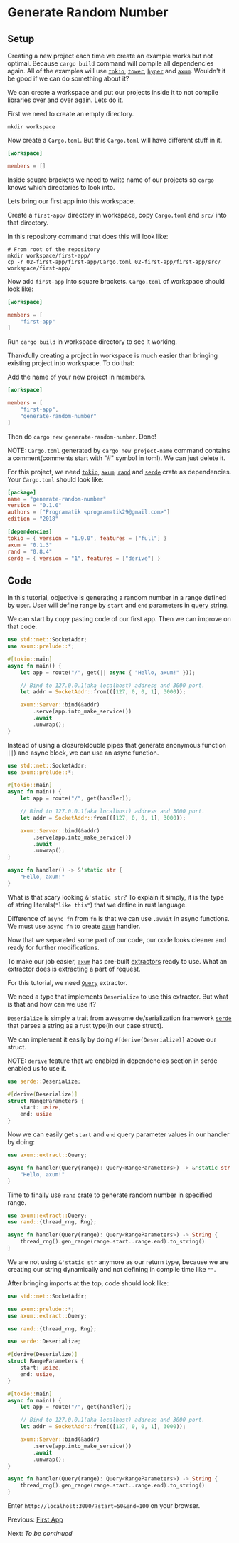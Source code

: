 # Generate Random Number

## Setup

Creating a new project each time we create an example works but not optimal. Because `cargo build` command will compile all dependencies again. All of the examples will use [`tokio`], [`tower`], [`hyper`] and [`axum`]. Wouldn't it be good if we can do something about it?

We can create a workspace and put our projects inside it to not compile libraries over and over again. Lets do it.

First we need to create an empty directory.

```
mkdir workspace
```

Now create a `Cargo.toml`. But this `Cargo.toml` will have different stuff in it.

```toml
[workspace]

members = []
```

Inside square brackets we need to write name of our projects so `cargo` knows which directories to look into.

Lets bring our first app into this workspace.

Create a `first-app/` directory in workspace, copy `Cargo.toml` and `src/` into that directory.

In this repository command that does this will look like:

```
# From root of the repository
mkdir workspace/first-app/
cp -r 02-first-app/first-app/Cargo.toml 02-first-app/first-app/src/ workspace/first-app/
```

Now add `first-app` into square brackets. `Cargo.toml` of workspace should look like:

```toml
[workspace]

members = [
    "first-app"
]
```

Run `cargo build` in workspace directory to see it working.

Thankfully creating a project in workspace is much easier than bringing existing project into workspace. To do that:

Add the name of your new project in members.

```toml
[workspace]

members = [
    "first-app",
    "generate-random-number"
]
```

Then do `cargo new generate-random-number`. Done!

NOTE: `Cargo.toml` generated by `cargo new project-name` command contains a comment(comments start with "#" symbol in toml). We can just delete it.

For this project, we need [`tokio`], [`axum`], [`rand`] and [`serde`] crate as dependencies. Your `Cargo.toml` should look like:

```toml
[package]
name = "generate-random-number"
version = "0.1.0"
authors = ["Programatik <programatik29@gmail.com>"]
edition = "2018"

[dependencies]
tokio = { version = "1.9.0", features = ["full"] }
axum = "0.1.3"
rand = "0.8.4"
serde = { version = "1", features = ["derive"] }
```

## Code

In this tutorial, objective is generating a random number in a range defined by user. User will define range by `start` and `end` parameters in [query string].

We can start by copy pasting code of our first app. Then we can improve on that code.

```rust
use std::net::SocketAddr;
use axum::prelude::*;

#[tokio::main]
async fn main() {
    let app = route("/", get(|| async { "Hello, axum!" }));

    // Bind to 127.0.0.1(aka localhost) address and 3000 port.
    let addr = SocketAddr::from(([127, 0, 0, 1], 3000));

    axum::Server::bind(&addr)
        .serve(app.into_make_service())
        .await
        .unwrap();
}
```

Instead of using a closure(double pipes that generate anonymous function `||`) and async block, we can use an async function.

```rust
use std::net::SocketAddr;
use axum::prelude::*;

#[tokio::main]
async fn main() {
    let app = route("/", get(handler));

    // Bind to 127.0.0.1(aka localhost) address and 3000 port.
    let addr = SocketAddr::from(([127, 0, 0, 1], 3000));

    axum::Server::bind(&addr)
        .serve(app.into_make_service())
        .await
        .unwrap();
}

async fn handler() -> &'static str {
    "Hello, axum!"
}
```

What is that scary looking `&'static str`? To explain it simply, it is the type of string literals(`"like this"`) that we define in rust language.

Difference of `async fn` from `fn` is that we can use `.await` in async functions. We must use `async fn` to create [`axum`] handler.

Now that we separated some part of our code, our code looks cleaner and ready for further modifications.

To make our job easier, [`axum`] has pre-built [extractors](https://docs.rs/axum/0.1.3/axum/extract/index.html#structs) ready to use. What an extractor does is extracting a part of request.

For this tutorial, we need [`Query`](https://docs.rs/axum/0.1.3/axum/extract/struct.Query.html) extractor.

We need a type that implements `Deserialize` to use this extractor. But what is that and how can we use it?

`Deserialize` is simply a trait from awesome de/serialization framework [`serde`] that parses a string as a rust type(in our case struct).

We can implement it easily by doing `#[derive(Deserialize)]` above our struct.

NOTE: `derive` feature that we enabled in dependencies section in serde enabled us to use it.

```rust
use serde::Deserialize;

#[derive(Deserialize)]
struct RangeParameters {
    start: usize,
    end: usize
}
```

Now we can easily get `start` and `end` query parameter values in our handler by doing:

```rust
use axum::extract::Query;

async fn handler(Query(range): Query<RangeParameters>) -> &'static str {
    "Hello, axum!"
}
```

Time to finally use [`rand`] crate to generate random number in specified range.

```rust
use axum::extract::Query;
use rand::{thread_rng, Rng};

async fn handler(Query(range): Query<RangeParameters>) -> String {
    thread_rng().gen_range(range.start..range.end).to_string()
}
```

We are not using `&'static str` anymore as our return type, because we are creating our string dynamically and not defining in compile time like `""`.

After bringing imports at the top, code should look like:

```rust
use std::net::SocketAddr;

use axum::prelude::*;
use axum::extract::Query;

use rand::{thread_rng, Rng};

use serde::Deserialize;

#[derive(Deserialize)]
struct RangeParameters {
    start: usize,
    end: usize,
}

#[tokio::main]
async fn main() {
    let app = route("/", get(handler));

    // Bind to 127.0.0.1(aka localhost) address and 3000 port.
    let addr = SocketAddr::from(([127, 0, 0, 1], 3000));

    axum::Server::bind(&addr)
        .serve(app.into_make_service())
        .await
        .unwrap();
}

async fn handler(Query(range): Query<RangeParameters>) -> String {
    thread_rng().gen_range(range.start..range.end).to_string()
}
```

Enter `http://localhost:3000/?start=50&end=100` on your browser.

Previous: [First App](../02-first-app)

Next: *To be continued*

[`tokio`]: https://github.com/tokio-rs/tokio
[`tower`]: https://github.com/tower-rs/tower
[`hyper`]: https://github.com/hyperium/hyper
[`axum`]: https://github.com/tokio-rs/axum
[`rand`]: https://github.com/rust-random/rand
[`serde`]: https://github.com/serde-rs/serde
[query string]: https://docs.rs/http/0.2.4/http/uri/struct.Uri.html#method.query
